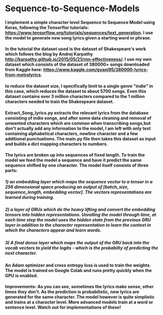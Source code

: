 # Sequence-to-Sequence-Models

#### I implement a simple character level Sequence to Sequence Model using Keras, following the Tensorflor tutorials: https://www.tensorflow.org/tutorials/sequences/text_generation. I use the model to generate new song lyrics given a starting word or phrase. 

#### In the tutorial the dataset used is the dataset of Shakespeare's work which follows the blog by Andrej Karpathy http://karpathy.github.io/2015/05/21/rnn-effectiveness/. I use my own dataset which consists of the dataset of 380000+ songs downloaded from Kaggle here: https://www.kaggle.com/gyani95/380000-lyrics-from-metrolyrics. 

#### to reduce the dataset size, I specifically limit to a single genre "indie" in this case, which reduces the dataset to about 5700 songs. Even this dataset contains over 3 million characters compared to the 1 million characters needed to train the Shakespeare dataset. 

#### Extract_Song_lyrics.py extracts the relevant lyrics from the database consisting of indie songs, and after some data cleaning and removal of unwanted characters which are common when transcribing songs,but don't actually add any information to the model, I am left with only text containing alphabetical characters, newline character and a few additional punctuations. The main.py file then takes this dataset as input and builds a dict mapping characters to numbers. 

#### The lyrics are broken up into sequences of fixed length. To train the model we feed the model a sequence and have it predict the same sequence shifted by one character. The model itself consists of three parts:
  
  ##### 1) an embedding layer which maps the sequence vector to a tensor in a 256 dimensional space producing an output of [batch_size, sequence_length, embedding vector]. The vectors representations are learned during training. 
  
  ##### 2) a layer of GRUs which do the heavy lifting and convert the embedding tensors into hidden representations. Unrolling the model through time, at each time step the model uses the hidden state from the previous GRU layer in addition to the character representation to learn the context in which the characters appear and learn words.
  
  ##### 3) A final dense layer which maps the output of the GRU back into the vocab vectors to yield the logits - which is the probabilty of predicting the next character. 

#### An Adam optimizer and cross entropy loss is used to train the weights. The model is trained on Google Colab and runs pretty quickly when the GPU is enabled. 

#### Improvements: As you can see, sometimes the lyrics make sense, other times they don't. As the prediction is probabilistic, new lyrics are generated for the same character. The model however is quite simplistic and trains at a character level. More advanced models train at a word or sentence level. Watch out for implementations of these! 


